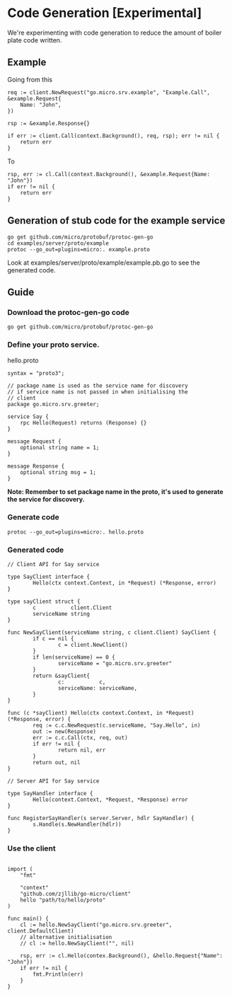 # Code Generation [Experimental]

We're experimenting with code generation to reduce the amount of boiler plate code written.

## Example

Going from this
```golang
req := client.NewRequest("go.micro.srv.example", "Example.Call", &example.Request{
	Name: "John",
})

rsp := &example.Response{}

if err := client.Call(context.Background(), req, rsp); err != nil {
	return err
}
```

To

```golang
rsp, err := cl.Call(context.Background(), &example.Request{Name: "John"})
if err != nil {
	return err
}
```

## Generation of stub code for the example service

```shell
go get github.com/micro/protobuf/protoc-gen-go
cd examples/server/proto/example
protoc --go_out=plugins=micro:. example.proto
```

Look at examples/server/proto/example/example.pb.go 
to see the generated code.

## Guide

### Download the protoc-gen-go code

```shell
go get github.com/micro/protobuf/protoc-gen-go
```

### Define your proto service.

hello.proto
```shell
syntax = "proto3";

// package name is used as the service name for discovery
// if service name is not passed in when initialising the 
// client
package go.micro.srv.greeter;

service Say {
	rpc Hello(Request) returns (Response) {}
}

message Request {
	optional string name = 1;
}

message Response {
	optional string msg = 1;
}
```

**Note: Remember to set package name in the proto, it's used to generate 
the service for discovery.**

### Generate code

```shell
protoc --go_out=plugins=micro:. hello.proto
```

### Generated code

```shell
// Client API for Say service

type SayClient interface {
        Hello(ctx context.Context, in *Request) (*Response, error)
}

type sayClient struct {
        c           client.Client
        serviceName string
}

func NewSayClient(serviceName string, c client.Client) SayClient {
        if c == nil {
                c = client.NewClient()
        }
        if len(serviceName) == 0 {
                serviceName = "go.micro.srv.greeter"
        }
        return &sayClient{
                c:           c,
                serviceName: serviceName,
        }
}

func (c *sayClient) Hello(ctx context.Context, in *Request) (*Response, error) {
        req := c.c.NewRequest(c.serviceName, "Say.Hello", in)
        out := new(Response)
        err := c.c.Call(ctx, req, out)
        if err != nil {
                return nil, err
        }
        return out, nil
}

// Server API for Say service

type SayHandler interface {
        Hello(context.Context, *Request, *Response) error
}

func RegisterSayHandler(s server.Server, hdlr SayHandler) {
        s.Handle(s.NewHandler(hdlr))
}
```

### Use the client
```golang

import (
	"fmt"

	"context"
	"github.com/zjllib/go-micro/client"
	hello "path/to/hello/proto"
)

func main() {
	cl := hello.NewSayClient("go.micro.srv.greeter", client.DefaultClient)
	// alternative initialisation
	// cl := hello.NewSayClient("", nil)

	rsp, err := cl.Hello(contex.Background(), &hello.Request{"Name": "John"})
	if err != nil {
		fmt.Println(err)
	}
}
```
